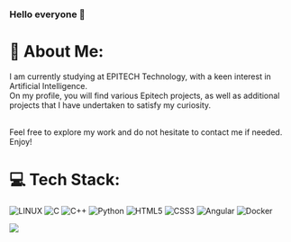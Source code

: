 ### Hello everyone 👋

# 💫 About Me:
I am currently studying at EPITECH Technology, with a keen interest in Artificial Intelligence. <br>On my profile, you will find various Epitech projects, as well as additional projects that I have undertaken to satisfy my curiosity.<br><br>

Feel free to explore my work and do not hesitate to contact me if needed. Enjoy!


# 💻 Tech Stack:
 ![LINUX](https://img.shields.io/badge/Linux-FCC624?style=for-the-badge&logo=linux&logoColor=black) ![C](https://img.shields.io/badge/c-%2300599C.svg?style=for-the-badge&logo=c&logoColor=white) ![C++](https://img.shields.io/badge/C%2B%2B-00599C?style=for-the-badge&logo=c%2B%2B&logoColor=white) ![Python](https://img.shields.io/badge/python-3670A0?style=for-the-badge&logo=python&logoColor=ffdd54) ![HTML5](https://img.shields.io/badge/html5-%23E34F26.svg?style=for-the-badge&logo=html5&logoColor=white) ![CSS3](https://img.shields.io/badge/css3-%231572B6.svg?style=for-the-badge&logo=css3&logoColor=white) ![Angular](https://img.shields.io/badge/Angular-DD0031?style=for-the-badge&logo=angular&logoColor=white) ![Docker](https://img.shields.io/badge/docker-%230db7ed.svg?style=for-the-badge&logo=docker&logoColor=white)

[![](https://visitcount.itsvg.in/api?id=amdjadouxx&icon=1&color=0)](https://visitcount.itsvg.in)


<!-- Proudly created with GPRM ( https://gprm.itsvg.in ) -->
